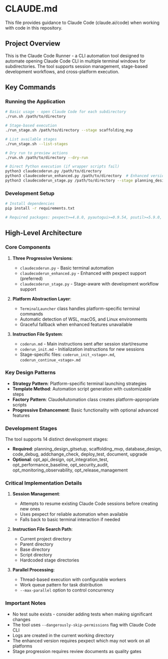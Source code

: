 # CLAUDE.md

This file provides guidance to Claude Code (claude.ai/code) when working with code in this repository.

## Project Overview

This is the Claude Code Runner - a CLI automation tool designed to automate opening Claude Code CLI in multiple terminal windows for subdirectories. The tool supports session management, stage-based development workflows, and cross-platform execution.

## Key Commands

### Running the Application

```bash
# Basic usage - open Claude Code for each subdirectory
./run.sh /path/to/directory

# Stage-based execution
./run_stage.sh /path/to/directory --stage scaffolding_mvp

# List available stages
./run_stage.sh --list-stages

# Dry run to preview actions
./run.sh /path/to/directory --dry-run

# Direct Python execution (if wrapper scripts fail)
python3 claudecoderun.py /path/to/directory
python3 claudecoderun_enhanced.py /path/to/directory  # Enhanced version
python3 claudecoderun_stage.py /path/to/directory --stage planning_design_gitsetup
```

### Development Setup

```bash
# Install dependencies
pip install -r requirements.txt

# Required packages: pexpect>=4.8.0, pyautogui>=0.9.54, psutil>=5.9.0, colorama>=0.4.6, tqdm>=4.65.0
```

## High-Level Architecture

### Core Components

1. **Three Progressive Versions**:
   - `claudecoderun.py` - Basic terminal automation
   - `claudecoderun_enhanced.py` - Enhanced with pexpect support (preferred)
   - `claudecoderun_stage.py` - Stage-aware with development workflow support

2. **Platform Abstraction Layer**:
   - `TerminalLauncher` class handles platform-specific terminal commands
   - Automatic detection of WSL, macOS, and Linux environments
   - Graceful fallback when enhanced features unavailable

3. **Instruction File System**:
   - `coderun.md` - Main instructions sent after session start/resume
   - `coderun_init.md` - Initialization instructions for new sessions
   - Stage-specific files: `coderun_init_<stage>.md`, `coderun_continue_<stage>.md`

### Key Design Patterns

- **Strategy Pattern**: Platform-specific terminal launching strategies
- **Template Method**: Automation script generation with customizable steps
- **Factory Pattern**: ClaudeAutomation class creates platform-appropriate scripts
- **Progressive Enhancement**: Basic functionality with optional advanced features

### Development Stages

The tool supports 14 distinct development stages:
- **Required**: planning_design_gitsetup, scaffolding_mvp, database_design, code_debug, addchange_check, deploy_test, document, upgrade
- **Optional**: opt_api_design, opt_integration_test, opt_performance_baseline, opt_security_audit, opt_monitoring_observability, opt_release_management

### Critical Implementation Details

1. **Session Management**:
   - Attempts to resume existing Claude Code sessions before creating new ones
   - Uses pexpect for reliable automation when available
   - Falls back to basic terminal interaction if needed

2. **Instruction File Search Path**:
   - Current project directory
   - Parent directory
   - Base directory
   - Script directory
   - Hardcoded stage directories

3. **Parallel Processing**:
   - Thread-based execution with configurable workers
   - Work queue pattern for task distribution
   - `--max-parallel` option to control concurrency

### Important Notes

- No test suite exists - consider adding tests when making significant changes
- The tool uses `--dangerously-skip-permissions` flag with Claude Code CLI
- Logs are created in the current working directory
- The enhanced version requires pexpect which may not work on all platforms
- Stage progression requires review documents as quality gates